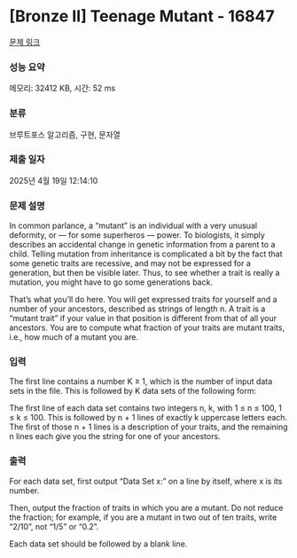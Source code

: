 # [Bronze II] Teenage Mutant - 16847 

[문제 링크](https://www.acmicpc.net/problem/16847) 

### 성능 요약

메모리: 32412 KB, 시간: 52 ms

### 분류

브루트포스 알고리즘, 구현, 문자열

### 제출 일자

2025년 4월 19일 12:14:10

### 문제 설명

<p>In common parlance, a “mutant” is an individual with a very unusual deformity, or — for some superheros — power. To biologists, it simply describes an accidental change in genetic information from a parent to a child. Telling mutation from inheritance is complicated a bit by the fact that some genetic traits are recessive, and may not be expressed for a generation, but then be visible later. Thus, to see whether a trait is really a mutation, you might have to go some generations back.</p>

<p>That’s what you’ll do here. You will get expressed traits for yourself and a number of your ancestors, described as strings of length n. A trait is a “mutant trait” if your value in that position is different from that of all your ancestors. You are to compute what fraction of your traits are mutant traits, i.e., how much of a mutant you are.</p>

### 입력 

 <p>The first line contains a number K ≥ 1, which is the number of input data sets in the file. This is followed by K data sets of the following form:</p>

<p>The first line of each data set contains two integers n, k, with 1 ≤ n ≤ 100, 1 ≤ k ≤ 100. This is followed by n + 1 lines of exactly k uppercase letters each. The first of those n + 1 lines is a description of your traits, and the remaining n lines each give you the string for one of your ancestors.</p>

### 출력 

 <p>For each data set, first output “Data Set x:” on a line by itself, where x is its number.</p>

<p>Then, output the fraction of traits in which you are a mutant. Do not reduce the fraction; for example, if you are a mutant in two out of ten traits, write “2/10”, not “1/5” or “0.2”.</p>

<p>Each data set should be followed by a blank line.</p>


